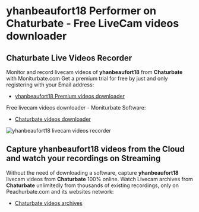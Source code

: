 # yhanbeaufort18 Performer on Chaturbate - Free LiveCam videos downloader

## Chaturbate Live Videos Recorder

Monitor and record livecam videos of **yhanbeaufort18** from **Chaturbate** with Moniturbate.com
Get a premium trial for free by just and only registering with your Email address:
* [yhanbeaufort18 Premium videos downloader](https://moniturbate.com/request-demo-licence-key.html)

Free livecam videos downloader - Moniturbate Software:
* [Chaturbate videos downloader](https://moniturbate.com/moniturbate-download-software.html)

![yhanbeaufort18 livecam videos recorder](https://peachurnet.com/templates/moniturbate-software.png)


## Capture yhanbeaufort18 videos from the Cloud and watch your recordings on Streaming

Without the need of downloading a software, capture **yhanbeaufort18** livecam videos from **Chaturbate** 100% online.
Watch Livecam archives from **Chaturbate** unlimitedly from thousands of existing recordings, only on Peachurbate.com and its websites network:
* [Chaturbate videos archives](https://peachurnet.com/)